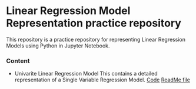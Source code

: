 # Linear Regression Model Representation practice repository
This repository is a practice repository for representing Linear Regression Models using Python in Jupyter Notebook.
### Content
- Univarite Linear Regression Model
  This contains a detailed representation of a Single Variable Regression Model.
  [Code](https://github.com/tamunoWoks/Linear_Regression_Model_Representation_practice/blob/main/univariate_linear_regression.ipynb)
  [ReadMe file](https://github.com/tamunoWoks/Linear_Regression_Model_Representation_practice/blob/main/univariate_linear_regression.md)

